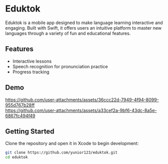 # Eduktok

Eduktok is a mobile app designed to make language learning interactive and engaging. Built with Swift, it offers users an intuitive platform to master new languages through a variety of fun and educational features.

## Features
- Interactive lessons
- Speech recognition for pronunciation practice
- Progress tracking

## Demo
https://github.com/user-attachments/assets/36ccc22d-7949-4f94-8099-955d767b28ff  
https://github.com/user-attachments/assets/a33cef2a-9bf6-43dc-8a5e-6867fc494f49

## Getting Started
Clone the repository and open it in Xcode to begin development:

```bash
git clone https://github.com/yunior123/eduktok.git
cd eduktok



